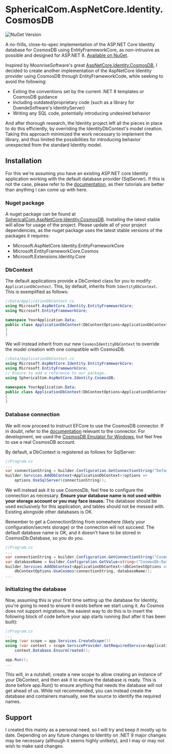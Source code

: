 # SphericalCom.AspNetCore.Identity.CosmosDB
![NuGet Version](https://img.shields.io/nuget/v/SphericalCom.AspNetCore.Identity.CosmosDB?link=https%3A%2F%2Fwww.nuget.org%2Fpackages%2FSphericalCom.AspNetCore.Identity.CosmosDB)

A no-frills, close-to-spec implementation of the ASP.NET Core Identity database for CosmosDB using EntityFrameworkCore, as non-intrusive as possible and designed for ASP.NET 8. [Available on NuGet](https://www.nuget.org/packages/SphericalCom.AspNetCore.Identity.CosmosDB).

Inspired by MoonriseSoftware's great [AspNetCore.Identity.CosmosDB](https://github.com/MoonriseSoftwareCalifornia/AspNetCore.Identity.CosmosDb), I decided to create another implementation of the AspNetCore Identity provider using CosmosDB through EntityFrameworkCode, while seeking to avoid the following:
* Exiting the conventions set by the current .NET 8 templates or CosmosDB guidance
* Including outdated/proprietary code (such as a library for DuendeSoftware's IdentityServer)
* Writing any SQL code, potentially introducing undesired behavior

And after thorough research, the Identity project left all the pieces in place to do this efficiently, by overriding the IdentityDbContext's model creation. Taking this approach minimized the work necessary to implement the library, and thus limited the possibilities for introducing behavior unexpected from the standard Identity model.

## Installation
For this we're assuming you have an existing ASP.NET core Identity application working with the default database provider (SqlServer). If this is not the case, please refer to the [documentation](https://learn.microsoft.com/en-us/aspnet/core/security/authentication/identity?view=aspnetcore-8.0), as their tutorials are better than anything I can come up with here.

### Nuget package
A nuget package can be found at [SphericalCom.AspNetCore.Identity.CosmosDB]([https://github.com](https://www.nuget.org/packages/SphericalCom.AspNetCore.Identity.CosmosDB/)). Installing the latest stable will allow for usage of the project. Please update all of your project dependencies, as the nuget package uses the latest stable versions of the packages it requires:
* Microsoft.AspNetCore.Identity.EntityFrameworkCore
* Microsoft.EntityFrameworkCore.Cosmos
* Microsoft.Extensions.Identity.Core

### DbContext
The default applications provide a DbContext class for you to modify: `ApplicationDbContext`. This, by default, inherits from `IdentityDbContext`. This is exemplified as follows:
```c#
//Data/ApplicationDbContext.cs
using Microsoft.AspNetCore.Identity.EntityFrameworkCore;
using Microsoft.EntityFrameworkCore;

namespace YourApplication.Data;
public class ApplicationDbContext(DbContextOptions<ApplicationDbContext> options) : IdentityDbContext<ApplicationUser>(options)
{
}
```

We will instead inherit from our new `CosmosIdentityDbContext` to override the model creation with one compatible with CosmosDB.

```c#
//Data/ApplicationDbContext.cs
using Microsoft.AspNetCore.Identity.EntityFrameworkCore;
using Microsoft.EntityFrameworkCore;
// Ensure to add a reference to our package.
using SphericalCom.AspNetCore.Identity.CosmosDB;

namespace YourApplication.Data;
public class ApplicationDbContext(DbContextOptions<ApplicationDbContext> options) : CosmosIdentityDbContext<ApplicationUser>(options)
{
}
```

### Database connection
We will now proceed to instruct EFCore to use the CosmosDB connector. If in doubt, refer to the [documentation](https://learn.microsoft.com/en-us/ef/core/providers/cosmos/?tabs=dotnet-core-cli) relevant to the connector. For development, we used the [CosmosDB Emulator for Windows](https://learn.microsoft.com/en-us/azure/cosmos-db/emulator), but feel free to use a real CosmosDB account.

By default, a DbContext is registered as follows for SqlServer:
```c#
//Program.cs
...
var connectionString = builder.Configuration.GetConnectionString("DefaultConnection") ?? throw new InvalidOperationException("Connection string 'DefaultConnection' not found.");
builder.Services.AddDbContext<ApplicationDbContext>(options =>
    options.UseSqlServer(connectionString));
```

We will instead ask it to use CosmosDb, feel free to configure the connection as necessary. **Ensure your database name is not used within your storage account or you may face issues.** The database should be used exclusively for this application, and tables should not be messed with. Existing alongside other databases is OK.

Remember to get a ConnectionString from somewhere (likely your configuration/secrets storage) or the connection will not succeed. The default database name is OK, and it doesn't have to be stored in CosmosDb:Database, so you do you.
```c#
//Program.cs
...
var connectionString = builder.Configuration.GetConnectionString("CosmosEmulator") ?? throw new InvalidOperationException("Connection string for CosmosDB not found.");
var databaseName = builder.Configuration.GetValue<string>("CosmosDb:Database") ?? "AspNetCoreIdentity";
builder.Services.AddDbContext<ApplicationDbContext>(dbContextOptions =>
    dbContextOptions.UseCosmos(connectionString, databaseName));
...
```

### Initializing the database

Now, assuming this is your first time setting up the database for Identity, you're going to need to ensure it exists before we start using it. As Cosmos does not support migrations, the easiest way to do this is to insert the following block of code before your app starts running (but after it has been built):
```c#
//Program.cs
...
using (var scope = app.Services.CreateScope())
using (var context = scope.ServiceProvider.GetRequiredService<ApplicationDbContext>())
    context.Database.EnsureCreated();

app.Run();
...
```
This will, in a nutshell, create a new scope to allow creating an instance of your DbContext, and then ask it to ensure the database is ready. This is done before app.Run() to ensure anything that needs the database will not get ahead of us.
While not recommended, you can instead create the database and containers manually, see the source to identify the required names.


## Support
I created this mainly as a personal need, so I will try and keep it mostly up to date. Depending on any future changes to Identity on .NET 9 major changes may be necessary (although it seems highly unlikely), and I may or may not wish to make said changes.
